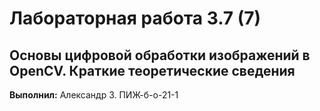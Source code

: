 # Лабораторная работа 3.7 (7)
## Основы цифровой обработки изображений в OpenCV. Краткие теоретические сведения


**Выполнил:** Александр З. ПИЖ-б-о-21-1
